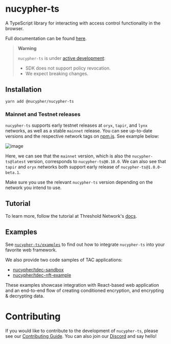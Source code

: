 # nucypher-ts

A TypeScript library for interacting with access control functionality in the browser.

Full documentation can be found [here](https://docs.threshold.network/app-development/threshold-access-control-tac).

> **Warning**
>
> `nucypher-ts` is under [active development](https://github.com/nucypher/nucypher-ts/pulls):
>
> - SDK does not support policy revocation.
> - We expect breaking changes.

## Installation

```
yarn add @nucypher/nucypher-ts
```

### Mainnet and Testnet releases

`nucypher-ts` supports early testnet releases at `oryx`, `tapir`, and `lynx` networks, as well as a stable `mainnet` release. You can see up-to-date versions and the respective network tags on [npm.js](https://www.npmjs.com/package/@nucypher/nucypher-ts?activeTab=versions). See example below:

![image](https://github.com/nucypher/nucypher-ts/assets/39299780/44d1e3e8-1d0b-4381-bbbc-1bcffae009c4)

Here, we can see that the `mainnet` version, which is also the `nucypher-ts@latest` version, corresponds to `nucypher-ts@0.10.0`. We can also see that `tapir` and `oryx` networks both support early release of `nucypher-ts@1.0.0-beta.1`.

Make sure you use the relevant `nucypher-ts` version depending on the network you intend to use.

## Tutorial

To learn more, follow the tutorial at Threshold Network's [docs](https://docs.threshold.network/app-development/threshold-access-control-tac/get-started-with-tac).

## Examples

See [`nucypher-ts/examples`](https://github.com/nucypher/nucypher-ts/tree/main/examples) to find out how to integrate `nucypher-ts` into your favorite web framework.

We also provide two code samples of TAC applications:

- [nucypher/tdec-sandbox](https://github.com/nucypher/tdec-sandbox)
- [nucypher/tdec-nft-example](https://github.com/nucypher/tdec-nft-example)

These examples showcase integration with React-based web application and an end-to-end flow of creating conditioned encryption, and encrypting & decrypting data.

# Contributing

If you would like to contribute to the development of `nucypher-ts`, please see our [Contributing Guide](CONTRIBUTING.md). You can also join our [Discord](http://discord.gg/threshold) and say hello!
